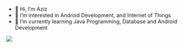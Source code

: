 - 👋 Hi, I’m Aziz
- 👀 I’m interested in Android Development, and Internet of Things
- 🌱 I’m currently learning Java Programming, Database and Android Development

<img src="https://github-readme-stats.vercel.app/api?username=abdaziz-04" theme=dark/>
